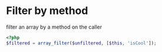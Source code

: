 # Filter by method

filter an array by a method on the caller

```php
<?php
$filtered = array_filter($unfiltered, [$this, 'isCool']);
```
